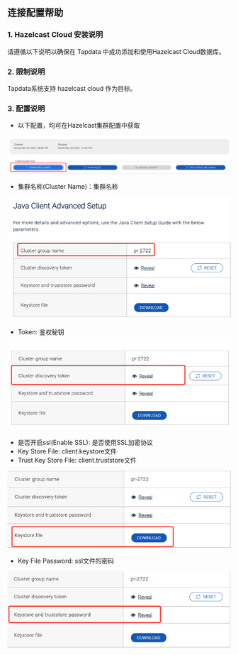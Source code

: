 ## **连接配置帮助**

### **1. Hazelcast Cloud 安装说明**

请遵循以下说明以确保在 Tapdata 中成功添加和使用Hazelcast Cloud数据库。


### **2. 限制说明**
Tapdata系统支持 hazelcast cloud 作为目标。

### **3. 配置说明**
- 以下配置，均可在Hazelcast集群配置中获取

![Image text](../../images/hazcast_2.png)

- 集群名称(Cluster Name)：集群名称

![Image text](../../images/hazcast_1.png)

- Token: 鉴权秘钥

![Image text](../../images/hazcast_3.png)

- 是否开启ssl(Enable SSL): 是否使用SSL加密协议
- Key Store File: client.keystore文件
- Trust Key Store File: client.truststore文件

![Image text](../../images/hazcast_4.png)

- Key File Password: ssl文件的密码

![Image text](../../images/hazcast_5.png)
